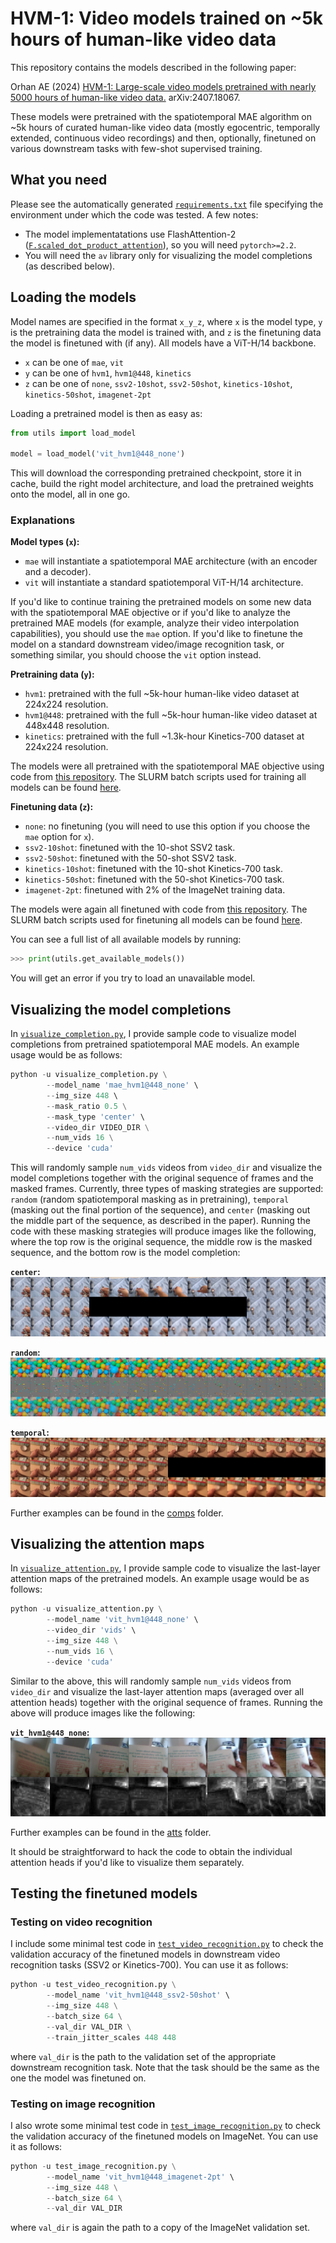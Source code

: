# HVM-1: Video models trained on ~5k hours of human-like video data

This repository contains the models described in the following paper:

Orhan AE (2024) [HVM-1: Large-scale video models pretrained with nearly 5000 hours of human-like video data.](https://arxiv.org/abs/2407.18067) arXiv:2407.18067.

These models were pretrained with the spatiotemporal MAE algorithm on ~5k hours of curated human-like video data (mostly egocentric, temporally extended, continuous video recordings) and then, optionally, finetuned on various downstream tasks with few-shot supervised training.

## What you need
Please see the automatically generated [`requirements.txt`](https://github.com/eminorhan/hvm-1/blob/master/requirements.txt) file specifying the environment under which the code was tested. A few notes:
* The model implementatations use FlashAttention-2 ([`F.scaled_dot_product_attention`](https://pytorch.org/docs/stable/generated/torch.nn.functional.scaled_dot_product_attention.html)), so you will need `pytorch>=2.2`.
* You will need the `av` library only for visualizing the model completions (as described below).

## Loading the models
Model names are specified in the format `x_y_z`, where `x` is the model type, `y` is the pretraining data the model is trained with, and `z` is the finetuning data the model is finetuned with (if any). All models have a ViT-H/14 backbone.

* `x` can be one of `mae`, `vit`
* `y` can be one of `hvm1`, `hvm1@448`, `kinetics`
* `z` can be one of `none`, `ssv2-10shot`, `ssv2-50shot`, `kinetics-10shot`, `kinetics-50shot`, `imagenet-2pt`

Loading a pretrained model is then as easy as:

```python
from utils import load_model

model = load_model('vit_hvm1@448_none')
```

This will download the corresponding pretrained checkpoint, store it in cache, build the right model architecture, and load the pretrained weights onto the model, all in one go.

### Explanations
**Model types (`x`):**
* `mae` will instantiate a spatiotemporal MAE architecture (with an encoder and a decoder).
* `vit` will instantiate a standard spatiotemporal ViT-H/14 architecture. 

If you'd like to continue training the pretrained models on some new data with the spatiotemporal MAE objective or if you'd like to analyze the pretrained MAE models (for example, analyze their video interpolation capabilities), you should use the `mae` option. If you'd like to finetune the model on a standard downstream video/image recognition task, or something similar, you should choose the `vit` option instead.

**Pretraining data (`y`):** 
* `hvm1`: pretrained with the full ~5k-hour human-like video dataset at 224x224 resolution. 
* `hvm1@448`: pretrained with the full ~5k-hour human-like video dataset at 448x448 resolution.
* `kinetics`: pretrained with the full ~1.3k-hour Kinetics-700 dataset at 224x224 resolution.

The models were all pretrained with the spatiotemporal MAE objective using code from [this repository](https://github.com/eminorhan/mae_st). The SLURM batch scripts used for training all models can be found [here](https://github.com/eminorhan/mae_st/tree/master/scripts). 

**Finetuning data (`z`):** 
* `none`: no finetuning (you will need to use this option if you choose the `mae` option for `x`).
* `ssv2-10shot`: finetuned with the 10-shot SSV2 task.
* `ssv2-50shot`: finetuned with the 50-shot SSV2 task.
* `kinetics-10shot`: finetuned with the 10-shot Kinetics-700 task. 
* `kinetics-50shot`: finetuned with the 50-shot Kinetics-700 task.
* `imagenet-2pt`: finetuned with 2% of the ImageNet training data.

The models were again all finetuned with code from [this repository](https://github.com/eminorhan/mae_st). The SLURM batch scripts used for finetuning all models can be found [here](https://github.com/eminorhan/mae_st/tree/master/scripts/finetune).

You can see a full list of all available models by running:
```python
>>> print(utils.get_available_models())
```

You will get an error if you try to load an unavailable model.

## Visualizing the model completions
In [`visualize_completion.py`](https://github.com/eminorhan/hvm-1/blob/master/visualize_completion.py), I provide sample code to visualize model completions from pretrained spatiotemporal MAE models. An example usage would be as follows:
```python
python -u visualize_completion.py \
        --model_name 'mae_hvm1@448_none' \
        --img_size 448 \        
        --mask_ratio 0.5 \
        --mask_type 'center' \
        --video_dir VIDEO_DIR \
        --num_vids 16 \
        --device 'cuda'
```
This will randomly sample `num_vids` videos from `video_dir` and visualize the model completions together with the original sequence of frames and the masked frames. Currently, three types of masking strategies are supported: `random` (random spatiotemporal masking as in pretraining), `temporal` (masking out the final portion of the sequence), and `center` (masking out the middle part of the sequence, as described in the paper). Running the code with these masking strategies will produce images like the following, where the top row is the original sequence, the middle row is the masked sequence, and the bottom row is the model completion:

**`center`:**
![](comps/center/mae_hvm1@448_none_center.jpg)

**`random`:**
![](comps/random/mae_hvm1@448_none_random.jpg)

**`temporal`:**
![](comps/temporal/mae_hvm1@448_none_temporal.jpg)

Further examples can be found in the [comps](https://github.com/eminorhan/hvm-1/tree/master/comps) folder.

## Visualizing the attention maps
In [`visualize_attention.py`](https://github.com/eminorhan/hvm-1/blob/master/visualize_attention.py), I provide sample code to visualize the last-layer attention maps of the pretrained models. An example usage would be as follows:
```python
python -u visualize_attention.py \
        --model_name 'vit_hvm1@448_none' \
        --video_dir 'vids' \
        --img_size 448 \
        --num_vids 16 \
        --device 'cuda'
```
Similar to the above, this will randomly sample `num_vids` videos from `video_dir` and visualize the last-layer attention maps (averaged over all attention heads) together with the original sequence of frames. Running the above will produce images like the following:

**`vit_hvm1@448_none`:**
![](atts/vit_hvm1@448_none.jpg)

Further examples can be found in the [atts](https://github.com/eminorhan/hvm-1/tree/master/atts) folder.

It should be straightforward to hack the code to obtain the individual attention heads if you'd like to visualize them separately.

## Testing the finetuned models
### Testing on video recognition
I include some minimal test code in [`test_video_recognition.py`](https://github.com/eminorhan/hvm-1/blob/master/test_video_recognition.py) to check the validation accuracy of the finetuned models in downstream video recognition tasks (SSV2 or Kinetics-700). You can use it as follows:
```python
python -u test_video_recognition.py \
        --model_name 'vit_hvm1@448_ssv2-50shot' \
        --img_size 448 \
        --batch_size 64 \
        --val_dir VAL_DIR \
        --train_jitter_scales 448 448
```
where `val_dir` is the path to the validation set of the appropriate downstream recognition task. Note that the task should be the same as the one the model was finetuned on.

### Testing on image recognition
I also wrote some minimal test code in [`test_image_recognition.py`](https://github.com/eminorhan/hvm-1/blob/master/test_image_recognition.py) to check the validation accuracy of the finetuned models on ImageNet. You can use it as follows:
```python
python -u test_image_recognition.py \
        --model_name 'vit_hvm1@448_imagenet-2pt' \
        --img_size 448 \
        --batch_size 64 \
        --val_dir VAL_DIR
```
where `val_dir` is again the path to a copy of the ImageNet validation set. 
